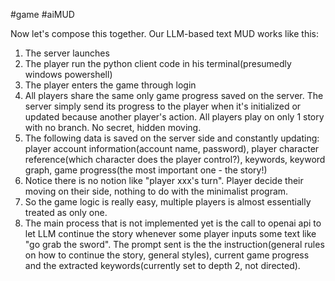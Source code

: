#game #aiMUD 

Now let's compose this together. Our LLM-based text MUD works like this:
1. The server launches
2. The player run the python client code in his terminal(presumedly windows powershell)
3. The player enters the game through login
4. All players share the same only game progress saved on the server. The server simply send its progress to the player when it's initialized or updated because another player's action. All players play on only 1 story with no branch. No secret, hidden moving.
5. The following data is saved on the server side and constantly updating: player account information(account name, password), player character reference(which character does the player control?), keywords, keyword graph, game progress(the most important one - the story!)
6. Notice there is no notion like "player xxx's turn". Player decide their moving on their side, nothing to do with the minimalist program.
7. So the game logic is really easy, multiple players is almost essentially treated as only one.
8. The main process that is not implemented yet is the call to openai api to let LLM continue the story whenever some player inputs some text like "go grab the sword". The prompt sent is the the instruction(general rules on how to continue the story, general styles), current game progress and the extracted keywords(currently set to depth 2, not directed).
